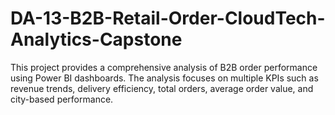 # DA-13-B2B-Retail-Order-CloudTech-Analytics-Capstone
This project provides a comprehensive analysis of B2B order performance using Power BI dashboards. The analysis focuses on multiple KPIs such as revenue trends, delivery efficiency, total orders, average order value, and city-based performance.
